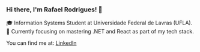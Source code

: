 ### Hi there, I'm Rafael Rodrigues! 👋

🎓 Information Systems Student at Universidade Federal de Lavras (UFLA). <br />
🌱 Currently focusing on mastering .NET and React as part of my tech stack.

You can find me at: [LinkedIn](https://www.linkedin.com/in/rafaelrsz/)
<!--
**rafaelrsz/rafaelrsz** is a ✨ _special_ ✨ repository because its `README.md` (this file) appears on your GitHub profile.

Here are some ideas to get you started:

- 🔭 I’m currently working on ...
- 🌱 I’m currently learning ...
- 👯 I’m looking to collaborate on ...
- 🤔 I’m looking for help with ...
- 💬 Ask me about ...
- 📫 How to reach me: ...
- 😄 Pronouns: ...
- ⚡ Fun fact: ...
-->
